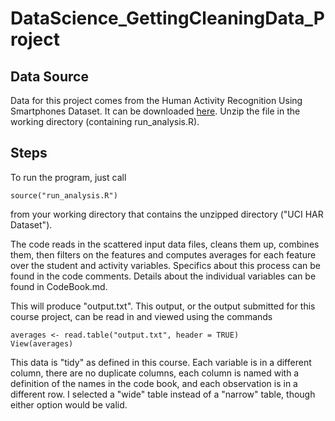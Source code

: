 # DataScience_GettingCleaningData_Project

## Data Source

Data for this project comes from the Human Activity Recognition Using Smartphones Dataset.
It can be downloaded [here](https://d396qusza40orc.cloudfront.net/getdata%2Fprojectfiles%2FUCI%20HAR%20Dataset.zip).
Unzip the file in the working directory (containing run_analysis.R).

## Steps

To run the program, just call

	source("run_analysis.R")
	
from your working directory that contains the unzipped directory ("UCI HAR Dataset").

The code reads in the scattered input data files, cleans them up, combines them, then filters
on the features and computes averages for each feature over the student and activity variables.
Specifics about this process can be found in the code comments. Details about the individual
variables can be found in CodeBook.md.

This will produce "output.txt". This output, or the output submitted for this course project,
can be read in and viewed using the commands

	averages <- read.table("output.txt", header = TRUE)
	View(averages)
	
This data is "tidy" as defined in this course. Each variable is in a different column, there
are no duplicate columns, each column is named with a definition of the names in the code book,
and each observation is in a different row. I selected a "wide" table instead of a "narrow" table,
though either option would be valid.
